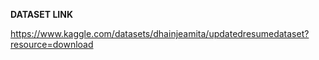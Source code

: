 **DATASET LINK**

https://www.kaggle.com/datasets/dhainjeamita/updatedresumedataset?resource=download
